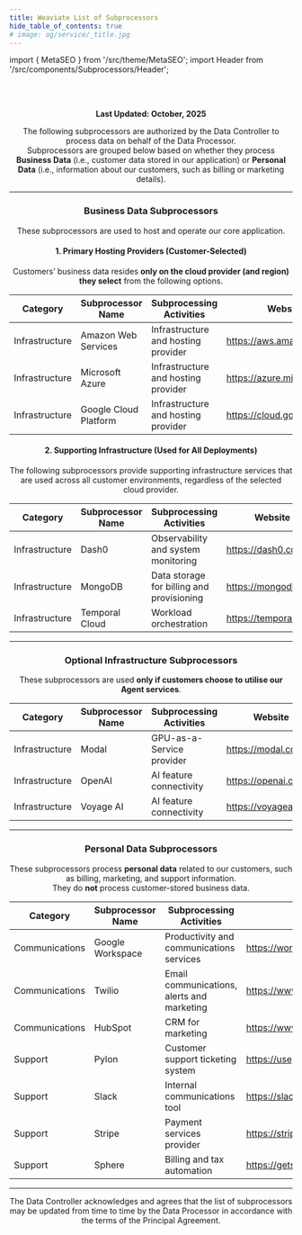 ```yaml
---
title: Weaviate List of Subprocessors
hide_table_of_contents: true
# image: og/service/_title.jpg
---
```


import { MetaSEO } from '/src/theme/MetaSEO';
import Header from '/src/components/Subprocessors/Header';

<MetaSEO img="og/service/_title.jpg" />

<Header/>
<br></br>



<div className ="subprocessors">

**Last Updated: October, 2025**

The following subprocessors are authorized by the Data Controller to process data on behalf of the Data Processor.  
Subprocessors are grouped below based on whether they process **Business Data** (i.e., customer data stored in our application) or **Personal Data** (i.e., information about our customers, such as billing or marketing details).

---

### Business Data Subprocessors

These subprocessors are used to host and operate our core application.

#### 1. Primary Hosting Providers (Customer-Selected)

Customers’ business data resides **only on the cloud provider (and region) they select** from the following options.

| Category | Subprocessor Name | Subprocessing Activities | Website |
|-----------|-------------------|---------------------------|----------|
| Infrastructure | Amazon Web Services | Infrastructure and hosting provider | https://aws.amazon.com |
| Infrastructure | Microsoft Azure | Infrastructure and hosting provider | https://azure.microsoft.com |
| Infrastructure | Google Cloud Platform | Infrastructure and hosting provider | https://cloud.google.com |

#### 2. Supporting Infrastructure (Used for All Deployments)

The following subprocessors provide supporting infrastructure services that are used across all customer environments, regardless of the selected cloud provider.

| Category | Subprocessor Name | Subprocessing Activities | Website |
|-----------|-------------------|---------------------------|----------|
| Infrastructure | Dash0 | Observability and system monitoring | https://dash0.com |
| Infrastructure | MongoDB | Data storage for billing and provisioning | https://mongodb.com |
| Infrastructure | Temporal Cloud | Workload orchestration | https://temporal.io |

---

### Optional Infrastructure Subprocessors

These subprocessors are used **only if customers choose to utilise our Agent services**.

| Category | Subprocessor Name | Subprocessing Activities | Website |
|-----------|-------------------|---------------------------|----------|
| Infrastructure | Modal | GPU-as-a-Service provider | https://modal.com |
| Infrastructure | OpenAI | AI feature connectivity | https://openai.com |
| Infrastructure | Voyage AI | AI feature connectivity | https://voyageai.com |

---

### Personal Data Subprocessors

These subprocessors process **personal data** related to our customers, such as billing, marketing, and support information.  
They do **not** process customer-stored business data.

| Category | Subprocessor Name | Subprocessing Activities | Website |
|-----------|-------------------|---------------------------|----------|
| Communications | Google Workspace | Productivity and communications services | https://workspace.google.com |
| Communications | Twilio | Email communications, alerts and marketing | https://www.twilio.com |
| Communications | HubSpot | CRM for marketing | https://www.hubspot.com |
| Support | Pylon | Customer support ticketing system | https://usepylon.com |
| Support | Slack | Internal communications tool | https://slack.com |
| Support | Stripe | Payment services provider | https://stripe.com |
| Support | Sphere | Billing and tax automation | https://getsphere.com |

---

The Data Controller acknowledges and agrees that the list of subprocessors may be updated from time to time by the Data Processor in accordance with the terms of the Principal Agreement.

</div>
